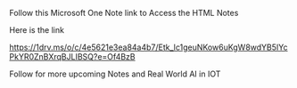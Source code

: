 Follow this Microsoft One Note link to Access the HTML Notes 

Here is the link 

https://1drv.ms/o/c/4e5621e3ea84a4b7/Etk_lc1geuNKow6uKgW8wdYB5IYcPkYR0ZnBXrqBJLIBSQ?e=Of4BzB


Follow for more upcoming Notes and Real World AI in IOT 
